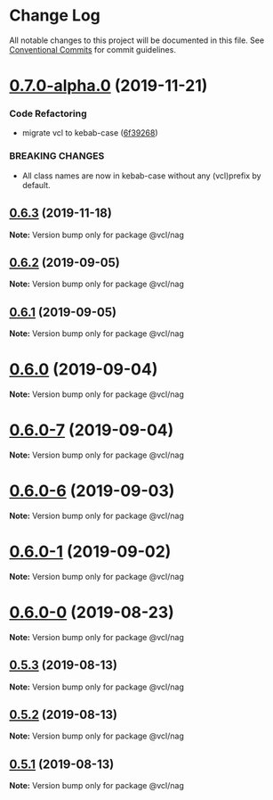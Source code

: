 # Change Log

All notable changes to this project will be documented in this file.
See [Conventional Commits](https://conventionalcommits.org) for commit guidelines.

# [0.7.0-alpha.0](https://github.com/vcl/nag/compare/v0.6.2...v0.7.0-alpha.0) (2019-11-21)


### Code Refactoring

* migrate vcl to kebab-case ([6f39268](https://github.com/vcl/nag/commit/6f39268fe95b3f48d44da527e7e283e97eca04cd))


### BREAKING CHANGES

* All class names are now in kebab-case without any (vcl)prefix by default.





## [0.6.3](https://github.com/vcl/nag/compare/v0.6.2...v0.6.3) (2019-11-18)

**Note:** Version bump only for package @vcl/nag





## [0.6.2](https://github.com/vcl/nag/compare/v0.6.1...v0.6.2) (2019-09-05)

**Note:** Version bump only for package @vcl/nag





## [0.6.1](https://github.com/vcl/nag/compare/v0.6.0...v0.6.1) (2019-09-05)

**Note:** Version bump only for package @vcl/nag





# [0.6.0](https://github.com/vcl/nag/compare/v0.6.0-7...v0.6.0) (2019-09-04)

**Note:** Version bump only for package @vcl/nag





# [0.6.0-7](https://github.com/vcl/nag/compare/v0.6.0-5...v0.6.0-7) (2019-09-04)

**Note:** Version bump only for package @vcl/nag





# [0.6.0-6](https://github.com/vcl/nag/compare/v0.6.0-5...v0.6.0-6) (2019-09-03)

**Note:** Version bump only for package @vcl/nag





# [0.6.0-1](https://github.com/vcl/nag/compare/v0.6.0-0...v0.6.0-1) (2019-09-02)

**Note:** Version bump only for package @vcl/nag





# [0.6.0-0](https://github.com/vcl/nag/compare/v0.5.4...v0.6.0-0) (2019-08-23)

**Note:** Version bump only for package @vcl/nag





## [0.5.3](https://github.com/vcl/nag/compare/v0.5.1...v0.5.3) (2019-08-13)

**Note:** Version bump only for package @vcl/nag





## [0.5.2](https://github.com/vcl/nag/compare/v0.5.1...v0.5.2) (2019-08-13)

**Note:** Version bump only for package @vcl/nag





## [0.5.1](https://github.com/vcl/nag/compare/v0.5.0...v0.5.1) (2019-08-13)

**Note:** Version bump only for package @vcl/nag
